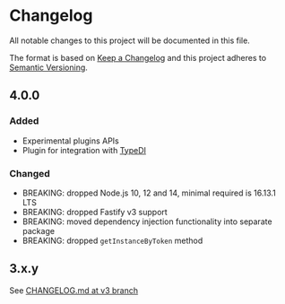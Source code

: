 # Changelog

All notable changes to this project will be documented in this file.

The format is based on [Keep a Changelog](https://keepachangelog.com/en/1.0.0/)
and this project adheres to [Semantic Versioning](https://semver.org/spec/v2.0.0.html).

## 4.0.0

### Added

- Experimental plugins APIs
- Plugin for integration with [TypeDI](https://npmjs.com/package/typedi)

### Changed

- BREAKING: dropped Node.js 10, 12 and 14, minimal required is 16.13.1 LTS
- BREAKING: dropped Fastify v3 support
- BREAKING: moved dependency injection functionality into separate package
- BREAKING: dropped `getInstanceByToken` method

## 3.x.y

See [CHANGELOG.md at v3 branch](https://github.com/L2jLiga/fastify-decorators/blob/v3/CHANGELOG.md)
